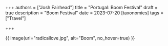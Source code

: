 +++
authors = ["Josh Fairhead"]
title = "Portugal: Boom Festival"
draft = true
description = "Boom Festival"
date = 2023-07-20
[taxonomies]
tags = ["Travel"]

+++

{{ image(url="radicallove.jpg", alt="Boom", no_hover=true) }}